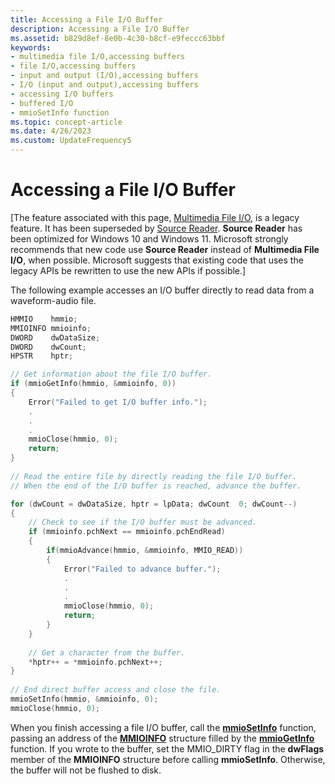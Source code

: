 ```yaml
---
title: Accessing a File I/O Buffer
description: Accessing a File I/O Buffer
ms.assetid: b829d8ef-8e0b-4c30-b8cf-e9feccc63bbf
keywords:
- multimedia file I/O,accessing buffers
- file I/O,accessing buffers
- input and output (I/O),accessing buffers
- I/O (input and output),accessing buffers
- accessing I/O buffers
- buffered I/O
- mmioSetInfo function
ms.topic: concept-article
ms.date: 4/26/2023
ms.custom: UpdateFrequency5
---
```


# Accessing a File I/O Buffer

\[The feature associated with this page, [Multimedia File I/O](/windows/win32/multimedia/multimedia-file-i-o), is a legacy feature. It has been superseded by [Source Reader](/windows/win32/medfound/source-reader). **Source Reader** has been optimized for Windows 10 and Windows 11. Microsoft strongly recommends that new code use **Source Reader** instead of **Multimedia File I/O**, when possible. Microsoft suggests that existing code that uses the legacy APIs be rewritten to use the new APIs if possible.\]

The following example accesses an I/O buffer directly to read data from a waveform-audio file.


```C++
HMMIO    hmmio; 
MMIOINFO mmioinfo; 
DWORD    dwDataSize; 
DWORD    dwCount; 
HPSTR    hptr; 

// Get information about the file I/O buffer. 
if (mmioGetInfo(hmmio, &mmioinfo, 0)) 
{ 
    Error("Failed to get I/O buffer info."); 
    . 
    . 
    . 
    mmioClose(hmmio, 0); 
    return; 
} 
 
// Read the entire file by directly reading the file I/O buffer. 
// When the end of the I/O buffer is reached, advance the buffer. 

for (dwCount = dwDataSize, hptr = lpData; dwCount  0; dwCount--) 
{ 
    // Check to see if the I/O buffer must be advanced. 
    if (mmioinfo.pchNext == mmioinfo.pchEndRead) 
    { 
        if(mmioAdvance(hmmio, &mmioinfo, MMIO_READ)) 
        { 
            Error("Failed to advance buffer."); 
            . 
            . 
            . 
            mmioClose(hmmio, 0); 
            return; 
        } 
    } 
 
    // Get a character from the buffer. 
    *hptr++ = *mmioinfo.pchNext++; 
} 
 
// End direct buffer access and close the file. 
mmioSetInfo(hmmio, &mmioinfo, 0); 
mmioClose(hmmio, 0); 

```



When you finish accessing a file I/O buffer, call the [**mmioSetInfo**](/windows/win32/api/mmiscapi/nf-mmiscapi-mmiosetinfo) function, passing an address of the [**MMIOINFO**](/previous-versions//dd757322(v=vs.85)) structure filled by the [**mmioGetInfo**](/windows/win32/api/mmiscapi/nf-mmiscapi-mmiogetinfo) function. If you wrote to the buffer, set the MMIO\_DIRTY flag in the **dwFlags** member of the **MMIOINFO** structure before calling **mmioSetInfo**. Otherwise, the buffer will not be flushed to disk.

 

 
